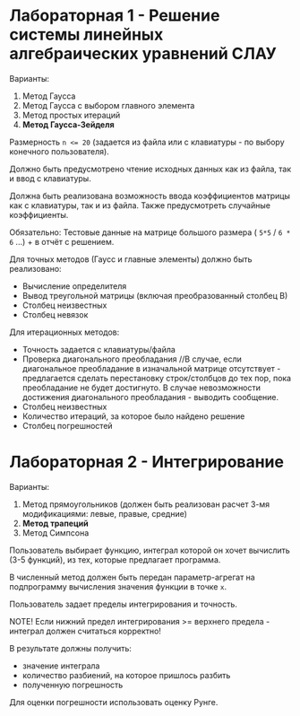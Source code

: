 # Лабораторная 1 - Решение системы линейных алгебраических уравнений СЛАУ #

Варианты:
1. Метод Гаусса
2. Метод Гаусса с выбором главного элемента
3. Метод простых итераций
4. **Метод Гаусса-Зейделя**

Размерность `n <= 20` (задается из файла или с клавиатуры - по выбору конечного пользователя). 

Должно быть предусмотрено чтение исходных данных как из файла, так и ввод с клавиатуры.

Должна быть реализована возможность ввода коэффициентов матрицы как с клавиатуры, так и из файла. Также предусмотреть случайные коэффициенты.

Обязательно: Тестовые данные на матрице большого размера ( `5*5` / `6 * 6` ...) + в отчёт с решением.

Для точных методов (Гаусс и главные элементы) должно быть реализовано:
- Вычисление определителя
- Вывод треугольной  матрицы (включая преобразованный столбец В)
- Столбец неизвестных
- Столбец невязок

Для итерационных методов:
- Точность задается с клавиатуры/файла
- Проверка диагонального преобладания
//В случае, если диагональное преобладание в изначальной матрице отсутствует - предлагается сделать перестановку строк/столбцов до тех пор, пока преобладание не будет достигнуто. В случае невозможности достижения диагонального преобладания - выводить сообщение.
- Столбец неизвестных
- Количество итераций, за которое было найдено решение
- Столбец погрешностей

# Лабораторная 2 - Интегрирование #

Варианты:
1. Метод прямоугольников (должен быть реализован расчет 3-мя модификациями: левые, правые, средние)
2. **Метод трапеций**
3. Метод Симпсона

Пользователь выбирает функцию, интеграл которой он хочет вычислить (3-5 функций), из тех, которые предлагает программа.

В численный метод должен быть передан параметр-агрегат на подпрограмму вычисления значения функции в точке `x`.

Пользователь задает пределы интегрирования и точность. 

NOTE! Если нижний предел интегрирования >= верхнего предела - интеграл должен считаться корректно!

В результате должны получить:
- значение интеграла
- количество разбиений, на которое пришлось разбить
- полученную погрешность 

Для оценки погрешности использовать оценку Рунге.
